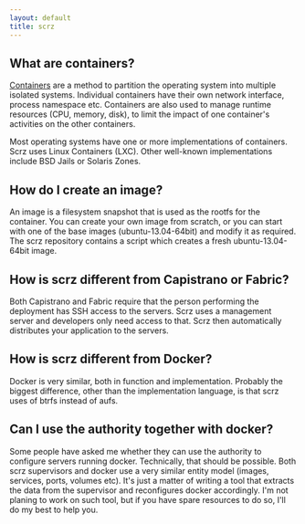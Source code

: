 ```yaml
---
layout: default
title: scrz
---
```


## What are containers?

[Containers][oslv] are a method to partition the operating system into
multiple isolated systems. Individual containers have their own network
interface, process namespace etc. Containers are also used to manage runtime
resources (CPU, memory, disk), to limit the impact of one container's
activities on the other containers.

Most operating systems have one or more implementations of containers. Scrz
uses Linux Containers (LXC). Other well-known implementations include BSD
Jails or Solaris Zones.

[oslv]: https://en.wikipedia.org/wiki/Operating_system-level_virtualization


## How do I create an image?

An image is a filesystem snapshot that is used as the rootfs for the container.
You can create your own image from scratch, or you can start with one of the
base images (ubuntu-13.04-64bit) and modify it as required. The scrz repository
contains a script which creates a fresh ubuntu-13.04-64bit image.

## How is scrz different from Capistrano or Fabric?

Both Capistrano and Fabric require that the person performing the deployment
has SSH access to the servers. Scrz uses a management server and developers
only need access to that. Scrz then automatically distributes your application
to the servers.

## How is scrz different from Docker?

Docker is very similar, both in function and implementation. Probably the
biggest difference, other than the implementation language, is that scrz uses
of btrfs instead of aufs.

## Can I use the authority together with docker?

Some people have asked me whether they can use the authority to configure
servers running docker. Technically, that should be possible. Both scrz
supervisors and docker use a very similar entity model (images, services,
ports, volumes etc). It's just a matter of writing a tool that extracts the
data from the supervisor and reconfigures docker accordingly. I'm not planing
to work on such tool, but if you have spare resources to do so, I'll do my best
to help you.
